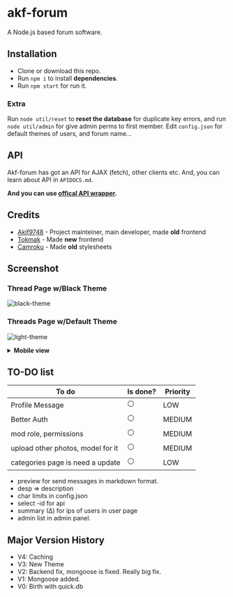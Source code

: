 # akf-forum
A Node.js based forum software.

## Installation
- Clone or download this repo.
- Run `npm i` to install **dependencies**.
- Run `npm start` for run it. 

### Extra
Run `node util/reset` to **reset the database** for duplicate key errors, and run `node util/admin` for give admin perms to first member.
Edit `config.json` for default themes of users, and forum name...

## API
Akf-forum has got an API for AJAX (fetch), other clients etc. And, you can learn about API in `APIDOCS.md`.

**And you can use [offical API wrapper](https://github.com/Akif9748/akf-forum-api).**

## Credits
* [Akif9748](https://github.com/Akif9748) - Project mainteiner, main developer, made **old** frontend
* [Tokmak](https://github.com/tokmak0) - Made **new** frontend
* [Camroku](https://github.com/Camroku) - Made **old** stylesheets

## Screenshot

### Thread Page w/Black Theme
![black-theme](https://user-images.githubusercontent.com/70021050/187899782-2ff010aa-0d39-4fc2-b00c-19bcf1623c8a.png)
### Threads Page w/Default Theme
![light-theme](https://user-images.githubusercontent.com/70021050/186941146-f9a8fbf8-9b2b-4028-afc8-81cff559d9fb.png)
<details>
  <summary><b>Mobile view</b></summary>
  <img src="https://user-images.githubusercontent.com/70021050/187901065-fd75ef85-56e3-42ce-8b34-cb8d799a6517.png"></img>
</details>

## TO-DO list
| To do | Is done? | Priority |
| ----- | -------- | -------- |
| Profile Message | ⚪ | LOW |
| Better Auth | ⚪ | MEDIUM |
| mod role, permissions | ⚪ | MEDIUM |
| upload other photos, model for it | ⚪ | MEDIUM |
| categories page is need a update | ⚪ | LOW |
- preview for send messages in markdown format. 
- desp => description
- char limits in config.json
- select -id for api
- summary (∆) for ips of users in user page
- admin list in admin panel.

## Major Version History
- V4: Caching
- V3: New Theme
- V2: Backend fix, mongoose is fixed. Really big fix.
- V1: Mongoose added.
- V0: Birth with quick.db
